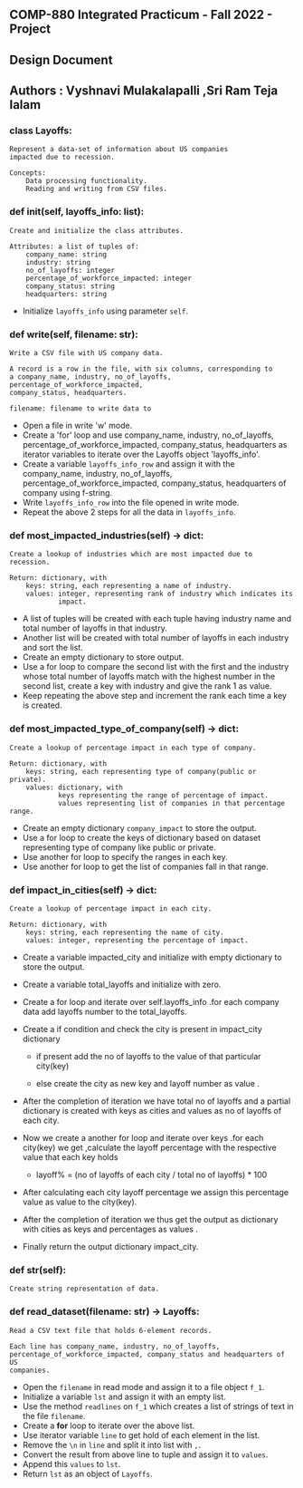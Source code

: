 ## COMP-880 Integrated Practicum - Fall 2022 - Project

## Design Document
## Authors : Vyshnavi Mulakalapalli ,Sri Ram Teja Ialam

### class Layoffs:
    
    Represent a data-set of information about US companies 
    impacted due to recession.

    Concepts:
        Data processing functionality.
        Reading and writing from CSV files.

### def __init__(self, layoffs_info: list):

    Create and initialize the class attributes.

    Attributes: a list of tuples of:
        company_name: string
        industry: string
        no_of_layoffs: integer
        percentage_of_workforce_impacted: integer
        company_status: string
        headquarters: string

* Initialize `layoffs_info` using parameter `self`.

### def write(self, filename: str):
        
    Write a CSV file with US company data.

    A record is a row in the file, with six columns, corresponding to
    a company_name, industry, no_of_layoffs, percentage_of_workforce_impacted,
    company_status, headquarters.

    filename: filename to write data to

* Open a file in write 'w' mode.
* Create a 'for' loop and use company_name, industry, no_of_layoffs, percentage_of_workforce_impacted, company_status, headquarters as iterator variables to iterate over the Layoffs object 'layoffs_info'.
* Create a variable `layoffs_info_row` and assign it with the company_name, industry, no_of_layoffs, percentage_of_workforce_impacted, company_status, headquarters of company using f-string.
* Write `layoffs_info_row` into the file opened in write mode.
* Repeat the above 2 steps for all the data in `layoffs_info`.

        
### def most_impacted_industries(self) -> dict:

    Create a lookup of industries which are most impacted due to recession.
    
    Return: dictionary, with
        keys: string, each representing a name of industry.
        values: integer, representing rank of industry which indicates its 
                impact.

* A list of tuples will be created with each tuple having industry name and total number of layoffs in that industry.
* Another list will be created with total number of layoffs in each industry and sort the list.
* Create an empty dictionary to store output.
* Use a for loop to compare the second list with the first and the industry whose total number of layoffs match with the highest number in the second list, create a key with industry and give the rank 1 as value.
* Keep repeating the above step and increment the rank each time a key is created.

### def most_impacted_type_of_company(self) -> dict:
    
    Create a lookup of percentage impact in each type of company.

    Return: dictionary, with
        keys: string, each representing type of company(public or private).
        values: dictionary, with 
                keys representing the range of percentage of impact.
                values representing list of companies in that percentage range.

* Create an empty dictionary `company_impact` to store the output.
* Use a for loop to create the keys of dictionary based on dataset representing type of company like public or private.
* Use another for loop to specify the ranges in each key.
* Use another for loop to get the list of companies fall in that range.

### def impact_in_cities(self) -> dict:

    Create a lookup of percentage impact in each city.

    Return: dictionary, with
        keys: string, each representing the name of city.
        values: integer, representing the percentage of impact.
 
* Create a variable impacted_city and initialize with empty dictionary to store
  the output.

* Create a variable total_layoffs and initialize with zero.

* Create a for loop and iterate over self.layoffs_info .for each company data 
  add layoffs number to the total_layoffs.

* Create a if condition and check the city is present in impact_city dictionary

  * if present add the no of layoffs to the value of that particular city(key)
  
  * else create the  city as new key and layoff number as value .
  
* After the completion of iteration we have total no of layoffs and a partial 
  dictionary is created with keys as cities and values as no of layoffs of each 
  city.

* Now we create a another for loop and iterate over keys .for each city(key) 
  we get ,calculate the layoff percentage with the respective value that each 
  key holds 
  
   * layoff% = (no of layoffs of each city / total no of layoffs) * 100

* After calculating each city layoff percentage  we assign this percentage 
  value as value to the city(key).

* After the completion of iteration we thus get the output as dictionary with 
  cities as keys and percentages as values .

* Finally return the output dictionary impact_city.


### def __str__(self):

    Create string representation of data.

### def read_dataset(filename: str) -> Layoffs:

    Read a CSV text file that holds 6-element records.

    Each line has company_name, industry, no_of_layoffs, 
    percentage_of_workforce_impacted, company_status and headquarters of US 
    companies.

* Open the `filename` in read mode and assign it to a file object `f_1`.
* Initialize a variable `lst` and assign it with an empty list.
* Use the method `readlines` on `f_1` which creates a list of strings of text in the file `filename`.
* Create a **for** loop to iterate over the above list.
* Use iterator variable `line` to get hold of each element in the list.
* Remove the `\n` in `line` and split it into list with `,`.
* Convert the result from above line to tuple and assign it to `values`.
* Append this `values` to `lst`.
* Return `lst` as an object of `Layoffs`.
